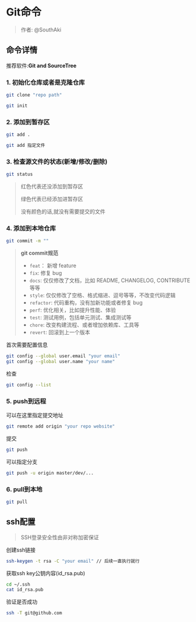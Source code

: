 # Git命令

> 作者: @SouthAki

## 命令详情

推荐软件:**Git and SourceTree**

### 1. 初始化仓库或者是克隆仓库

```bash
git clone "repo path"
```

```bash
git init
```

### 2. 添加到暂存区

```bash
git add .
```

```bash
git add 指定文件
```

### 3. 检查源文件的状态(新增/修改/删除)

```bash
git status
```

> 红色代表还没添加到暂存区
>
> 绿色代表已经添加进暂存区
>
> 没有颜色的话,就没有需要提交的文件

### 4. 添加到本地仓库

  ```bash
  git commit -m ""
  ```

  > **git commit规范**
  >
  > - `feat`： 新增 feature
  > - `fix`: 修复 bug
  > - `docs`: 仅仅修改了文档，比如 README, CHANGELOG, CONTRIBUTE等等
  > - `style`: 仅仅修改了空格、格式缩进、逗号等等，不改变代码逻辑
  > - `refactor`: 代码重构，没有加新功能或者修复 bug
  > - `perf`: 优化相关，比如提升性能、体验
  > - `test`: 测试用例，包括单元测试、集成测试等
  > - `chore`: 改变构建流程、或者增加依赖库、工具等
  > - `revert`: 回滚到上一个版本

  首次需要配置信息

  ```bash
  git config --global user.email "your email"
  git config --global user.name "your name"
  ```

  检查

  ```bash
  git config --list
  ```

### 5. push到远程

可以在这里指定提交地址

```bash
git remote add origin "your repo website"
```
提交

```bash
git push
```
可以指定分支
```bash
git push -u origin master/dev/...
```

### 6. pull到本地

```bash
git pull
```



## ssh配置

> SSH登录安全性由非对称加密保证

创建ssh链接

```bash
ssh-keygen -t rsa -C "your email" // 后续一直执行就行
```

获取ssh key公钥内容(id_rsa.pub)

```bash
cd ~/.ssh
cat id_rsa.pub
```

验证是否成功

```bash
ssh -T git@github.com
```

